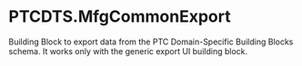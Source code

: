# PTCDTS.MfgCommonExport
Building Block to export data from the PTC Domain-Specific Building Blocks schema. It works only with the generic export UI building block.
